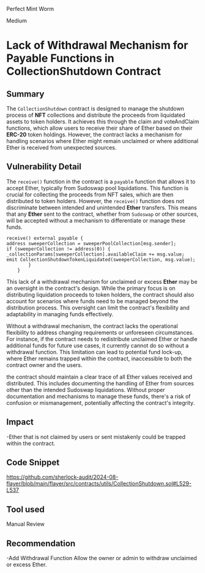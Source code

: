 Perfect Mint Worm

Medium

# Lack of Withdrawal Mechanism for Payable Functions in CollectionShutdown Contract

## Summary
The `CollectionShutdown` contract is designed to manage the shutdown process of **NFT** collections and distribute the proceeds from liquidated assets to token holders. It achieves this through the claim and voteAndClaim functions, which allow users to receive their share of Ether based on their **ERC-20** token holdings. However, the contract lacks a mechanism for handling scenarios where Ether might remain unclaimed or where additional Ether is received from unexpected sources.
## Vulnerability Detail
The `receive()` function in the contract is a `payable` function that allows it to accept Ether, typically from Sudoswap pool liquidations. This function is crucial for collecting the proceeds from NFT sales, which are then distributed to token holders. 
However, the `receive()` function does not discriminate between intended and unintended **Ether** transfers. This means that any **Ether** sent to the contract, whether from `Sudoswap` or other sources, will be accepted without a mechanism to differentiate or manage these funds.

```solidity
receive() external payable {
address sweeperCollection = sweeperPoolCollection[msg.sender];
if (sweeperCollection != address(0)) {
_collectionParams[sweeperCollection].availableClaim += msg.value;
emit CollectionShutdownTokenLiquidated(sweeperCollection, msg.value);
        }
    }
```

This lack of a withdrawal mechanism for unclaimed or excess **Ether** may be an oversight in the contract's design. While the primary focus is on distributing liquidation proceeds to token holders, the contract should also account for scenarios where funds need to be managed beyond the distribution process. This oversight can limit the contract's flexibility and adaptability in managing funds effectively.

Without a withdrawal mechanism, the contract lacks the operational flexibility to address changing requirements or unforeseen circumstances. For instance, if the contract needs to redistribute unclaimed Ether or handle additional funds for future use cases, it currently cannot do so without a withdrawal function. This limitation can lead to potential fund lock-up, where Ether remains trapped within the contract, inaccessible to both the contract owner and the users.

the contract should maintain a clear trace of all Ether values received and distributed. This includes documenting the handling of Ether from sources other than the intended Sudoswap liquidations. Without proper documentation and mechanisms to manage these funds, there's a risk of confusion or mismanagement, potentially affecting the contract's integrity.


## Impact
 -Ether that is not claimed by users or sent mistakenly could be trapped within the contract.
## Code Snippet
https://github.com/sherlock-audit/2024-08-flayer/blob/main/flayer/src/contracts/utils/CollectionShutdown.sol#L529-L537
## Tool used

Manual Review

## Recommendation
-Add Withdrawal Function Allow the owner or admin to withdraw unclaimed or excess Ether.